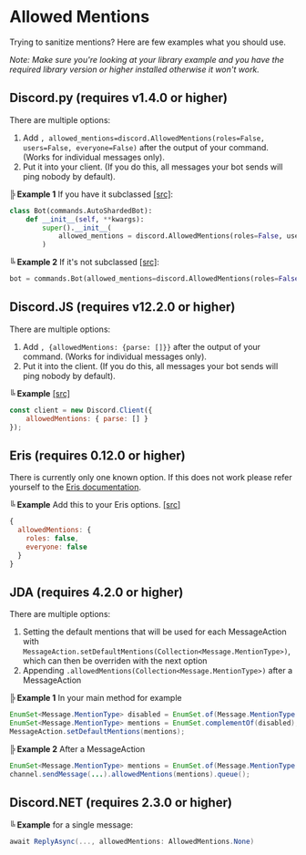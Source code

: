 # Allowed Mentions
Trying to sanitize mentions? Here are few examples what you should use.

*Note: Make sure you're looking at your library example and you have the required library version or higher installed otherwise it won't work.*

## Discord.py (requires v1.4.0 or higher)

There are multiple options: 
1) Add `, allowed_mentions=discord.AllowedMentions(roles=False, users=False, everyone=False)` after the output of your command. (Works for individual messages only).
2) Put it into your client. (If you do this, all messages your bot sends will ping nobody by default).

**╠ Example 1** If you have it subclassed [[src]](https://github.com/TheMoksej/Dredd/blob/76ff9608af1bd5a09a89f523996d57103a83b471/bot.py#L107):
```py
class Bot(commands.AutoShardedBot):
    def __init__(self, **kwargs):
        super().__init__(
            allowed_mentions = discord.AllowedMentions(roles=False, users=False, everyone=False),
        )
```

**╚ Example 2** If it's not subclassed [[src]](https://github.com/discordextremelist/bot/blob/915d203ca2b4ae4bbf9f55cb303c5dc5a4b17e8f/bot.py#L59):
```py
bot = commands.Bot(allowed_mentions=discord.AllowedMentions(roles=False, users=False, everyone=False))
```

## Discord.JS (requires v12.2.0 or higher)

There are multiple options:
1) Add `, {allowedMentions: {parse: []}}` after the output of your command. (Works for individual messages only).
2) Put it into the client. (If you do this, all messages your bot sends will ping nobody by default).

**╚ Example** [[src]](https://github.com/discordextremelist/website/blob/5394fcd179d5fc75e0ef9fbb9e674186a13f620a/src/Util/Services/discord.ts#L30)
```js
const client = new Discord.Client({
    allowedMentions: { parse: [] }
});
```

## Eris (requires 0.12.0 or higher)

There is currently only one known option. If this does not work please refer yourself to the [Eris documentation](https://abal.moe/Eris/docs/PrivateChannel#function-createMessage).

**╚ Example** Add this to your Eris options. [[src]](# "Franklin#8888 (425966117840748545)")
```js
{
  allowedMentions: {
    roles: false,
    everyone: false
  }
}
```

## JDA (requires 4.2.0 or higher)

There are multiple options:
1. Setting the default mentions that will be used for each MessageAction with `MessageAction.setDefaultMentions(Collection<Message.MentionType>)`, which can then be overriden with the next option
2. Appending `.allowedMentions(Collection<Message.MentionType>)` after a MessageAction

**╠ Example 1** In your main method for example
```java
EnumSet<Message.MentionType> disabled = EnumSet.of(Message.MentionType.EVERYONE, Message.MentionType.ROLE);
EnumSet<Message.MentionType> mentions = EnumSet.complementOf(disabled); // all mentions except everyone and roles
MessageAction.setDefaultMentions(mentions);
```

**╠ Example 2** After a MessageAction
```java
EnumSet<Message.MentionType> mentions = EnumSet.of(Message.MentionType.USER); // only user mentions
channel.sendMessage(...).allowedMentions(mentions).queue();
```

## Discord.NET (requires 2.3.0 or higher)

**╚ Example** for a single message:
```csharp
await ReplyAsync(..., allowedMentions: AllowedMentions.None)
```
